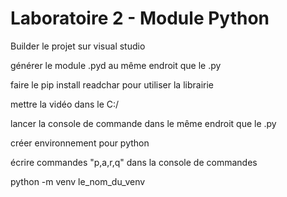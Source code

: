 # Laboratoire 2 - Module Python

Builder le projet sur visual studio

générer le module .pyd au même endroit que le .py

faire le pip install readchar pour utiliser la librairie

mettre la vidéo dans le C:/

lancer la console de commande dans le même endroit que le .py

créer environnement pour python

écrire commandes "p,a,r,q" dans la console de commandes

python -m venv le_nom_du_venv
